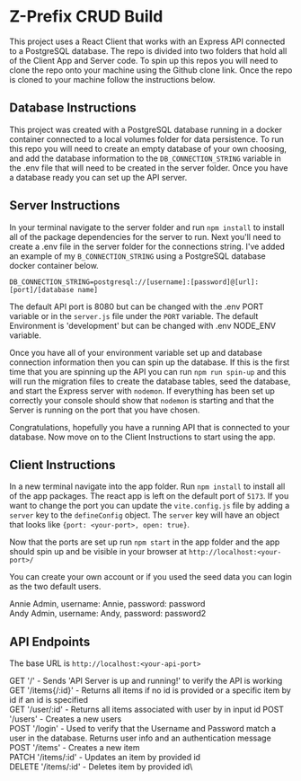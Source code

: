 # Z-Prefix CRUD Build
This project uses a React Client that works with an Express API connected to a PostgreSQL database. The repo is divided into two folders that hold all of the Client App and Server code. To spin up this repos you will need to clone the repo onto your machine using the Github clone link. Once the repo is cloned to your machine follow the instructions below.
## Database Instructions
This project was created with a PostgreSQL database running in a docker container connected to a local volumes folder for data persistence. To run this repo you will need to create an empty database of your own choosing, and add the database information to the `DB_CONNECTION_STRING` variable in the .env file that will need to be created in the server folder. Once you have a database ready you can set up the API server.
## Server Instructions
In your terminal navigate to the server folder and run `npm install` to install all of the package dependencies for the server to run. Next you'll need to create a .env file in the server folder for the connections string. I've added an example of my `B_CONNECTION_STRING` using a PostgreSQL database docker container below.

`DB_CONNECTION_STRING=postgresql://[username]:[password]@[url]:[port]/[database name]`

The default API port is 8080 but can be changed with the .env PORT variable or in the `server.js` file under the `PORT` variable. The default Environment is 'development' but can be changed with .env NODE_ENV variable.

Once you have all of your environment variable set up and database connection information then you can spin up the database. If this is the first time that you are spinning up the API you can run `npm run spin-up` and this will run the migration files to create the database tables, seed the database, and start the Express server with `nodemon`. If everything has been set up correctly your console should show that `nodemon` is starting and that the Server is running on the port that you have chosen.

Congratulations, hopefully you have a running API that is connected to your database. Now move on to the Client Instructions to start using the app.
## Client Instructions
In a new terminal navigate into the app folder. Run `npm install` to install all of the app packages. The react app is left on the default port of `5173`. If you want to change the port you can update the `vite.config.js` file by adding a `server` key to the `defineConfig` object. The `server` key will have an object that looks like `{port: <your-port>, open: true}`.

Now that the ports are set up run `npm start` in the app folder and the app should spin up and be visible in your browser at `http://localhost:<your-port>/`

You can create your own account or if you used the seed data you can login as the two default users.

Annie Admin, username: Annie, password: password\
Andy Admin, username: Andy, password: password2
## API Endpoints
The base URL is `http://localhost:<your-api-port>`

GET '/' - Sends 'API Server is up and running!' to verify the API is working\
GET '/items{/:id}' - Returns all items if no id is provided or a specific item by id if an id is specified\
GET '/user/:id' - Returns all items associated with user by in input id
POST '/users' - Creates a new users\
POST '/login' - Used to verify that the Username and Password match a user in the database. Returns user info and an authentication message\
POST '/items' - Creates a new item\
PATCH '/items/:id' - Updates an item by provided id\
DELETE '/items/:id' - Deletes item by provided id\
